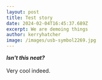 ```yaml
---
layout: post
title: Test story
date: 2024-02-04T16:45:37.689Z
excerpt: We are demoing things
author: kerryhatcher
image: /images/usb-symbol2269.jpg
---
```

***Isn't this neat?***\
\
Very cool indeed.